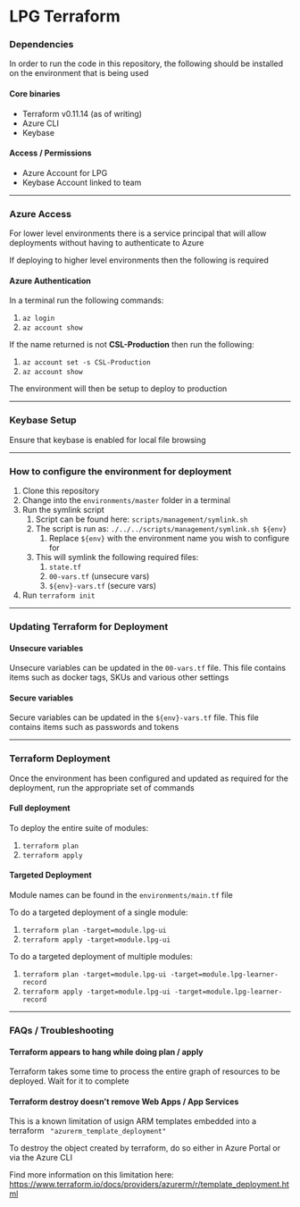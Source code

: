 # LPG Terraform

### Dependencies
In order to run the code in this repository, the following should be installed on the environment that is being used

#### Core binaries

- Terraform v0.11.14 (as of writing)
- Azure CLI
- Keybase

#### Access / Permissions

- Azure Account for LPG
- Keybase Account linked to team

------------

### Azure Access

For lower level environments there is a service principal that will allow deployments without having to authenticate to Azure

If deploying to higher level environments then the following is required

#### Azure Authentication

In a terminal run the following commands:
1. `az login`
2. `az account show`

If the name returned is not **CSL-Production** then run the following:
1. `az account set -s CSL-Production`
2. `az account show`

The environment will then be setup to deploy to production

------------

### Keybase Setup

Ensure that keybase is enabled for local file browsing

------------

### How to configure the environment for deployment

1. Clone this repository
2. Change into the `environments/master` folder in a terminal
3. Run the symlink script
    1. Script can be found here: `scripts/management/symlink.sh`
    2. The script is run as: `./../../scripts/management/symlink.sh ${env}`
        1. Replace `${env}` with the environment name you wish to configure for
    3. This will symlink the following required files:
        1. `state.tf`
        2. `00-vars.tf` (unsecure vars)
        3. `${env}-vars.tf` (secure vars)
4. Run `terraform init`

------------

### Updating Terraform for Deployment

#### Unsecure variables

Unsecure variables can be updated in the `00-vars.tf` file. This file contains items such as docker tags, SKUs and various other settings

#### Secure variables

Secure variables can be updated in the `${env}-vars.tf` file. This file contains items such as passwords and tokens

------------

### Terraform Deployment

Once the environment has been configured and updated as required for the deployment, run the appropriate set of commands

#### Full deployment

To deploy the entire suite of modules:
1. `terraform plan`
2. `terraform apply`

#### Targeted Deployment

Module names can be found in the `environments/main.tf` file

To do a targeted deployment of a single module:
1. `terraform plan -target=module.lpg-ui`
2. `terraform apply -target=module.lpg-ui`

To do a targeted deployment of multiple modules:
1. `terraform plan -target=module.lpg-ui -target=module.lpg-learner-record`
2. `terraform apply -target=module.lpg-ui -target=module.lpg-learner-record`

------------

### FAQs / Troubleshooting

#### Terraform appears to hang while doing plan / apply

Terraform takes some time to process the entire graph of resources to be deployed. Wait for it to complete

#### Terraform destroy doesn't remove Web Apps / App Services

This is a known limitation of usign ARM templates embedded into a terraform ` "azurerm_template_deployment"`

To destroy the object created by terraform, do so either in Azure Portal or via the Azure CLI

Find more information on this limitation here:
https://www.terraform.io/docs/providers/azurerm/r/template_deployment.html